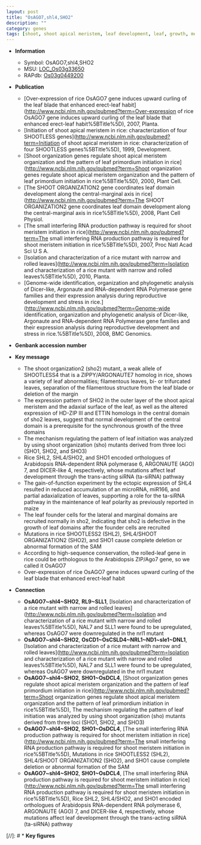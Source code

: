 ```yaml
---
layout: post
title: "OsAGO7,shl4,SHO2"
description: ""
category: genes
tags: [shoot, shoot apical meristem, leaf development, leaf, growth, meristem, erect]
---
```


* **Information**  
    + Symbol: OsAGO7,shl4,SHO2  
    + MSU: [LOC_Os03g33650](http://rice.plantbiology.msu.edu/cgi-bin/ORF_infopage.cgi?orf=LOC_Os03g33650)  
    + RAPdb: [Os03g0449200](http://rapdb.dna.affrc.go.jp/viewer/gbrowse_details/irgsp1?name=Os03g0449200)  

* **Publication**  
    + [Over-expression of rice OsAGO7 gene induces upward curling of the leaf blade that enhanced erect-leaf habit](http://www.ncbi.nlm.nih.gov/pubmed?term=Over-expression of rice OsAGO7 gene induces upward curling of the leaf blade that enhanced erect-leaf habit%5BTitle%5D), 2007, Planta.
    + [Initiation of shoot apical meristem in rice: characterization of four SHOOTLESS genes](http://www.ncbi.nlm.nih.gov/pubmed?term=Initiation of shoot apical meristem in rice: characterization of four SHOOTLESS genes%5BTitle%5D), 1999, Development.
    + [Shoot organization genes regulate shoot apical meristem organization and the pattern of leaf primordium initiation in rice](http://www.ncbi.nlm.nih.gov/pubmed?term=Shoot organization genes regulate shoot apical meristem organization and the pattern of leaf primordium initiation in rice%5BTitle%5D), 2000, Plant Cell.
    + [The SHOOT ORGANIZATION2 gene coordinates leaf domain development along the central-marginal axis in rice](http://www.ncbi.nlm.nih.gov/pubmed?term=The SHOOT ORGANIZATION2 gene coordinates leaf domain development along the central-marginal axis in rice%5BTitle%5D), 2008, Plant Cell Physiol.
    + [The small interfering RNA production pathway is required for shoot meristem initiation in rice](http://www.ncbi.nlm.nih.gov/pubmed?term=The small interfering RNA production pathway is required for shoot meristem initiation in rice%5BTitle%5D), 2007, Proc Natl Acad Sci U S A.
    + [Isolation and characterization of a rice mutant with narrow and rolled leaves](http://www.ncbi.nlm.nih.gov/pubmed?term=Isolation and characterization of a rice mutant with narrow and rolled leaves%5BTitle%5D), 2010, Planta.
    + [Genome-wide identification, organization and phylogenetic analysis of Dicer-like, Argonaute and RNA-dependent RNA Polymerase gene families and their expression analysis during reproductive development and stress in rice.](http://www.ncbi.nlm.nih.gov/pubmed?term=Genome-wide identification, organization and phylogenetic analysis of Dicer-like, Argonaute and RNA-dependent RNA Polymerase gene families and their expression analysis during reproductive development and stress in rice.%5BTitle%5D), 2008, BMC Genomics.

* **Genbank accession number**  

* **Key message**  
    + The shoot organization2 (sho2) mutant, a weak allele of SHOOTLESS4 that is a ZIPPY/ARGONAUTE7 homolog in rice, shows a variety of leaf abnormalities; filamentous leaves, bi- or trifurcated leaves, separation of the filamentous structure from the leaf blade or deletion of the margin
    + The expression pattern of SHO2 in the outer layer of the shoot apical meristem and the adaxial surface of the leaf, as well as the altered expression of HD-ZIP III and ETTIN homologs in the central domain of sho2 leaves, suggest that normal development of the central domain is a prerequisite for the synchronous growth of the three domains
    + The mechanism regulating the pattern of leaf initiation was analyzed by using shoot organization (sho) mutants derived from three loci (SHO1, SHO2, and SHO3)
    + Rice SHL2, SHL4/SHO2, and SHO1 encoded orthologues of Arabidopsis RNA-dependent RNA polymerase 6, ARGONAUTE (AGO) 7, and DICER-like 4, respectively, whose mutations affect leaf development through the trans-acting siRNA (ta-siRNA) pathway
    + The gain-of-function experiment by the ectopic expression of SHL4 resulted in reduced accumulation of an microRNA, miR166, and partial adaxialization of leaves, supporting a role for the ta-siRNA pathway in the maintenance of leaf polarity as previously reported in maize
    + The leaf founder cells for the lateral and marginal domains are recruited normally in sho2, indicating that sho2 is defective in the growth of leaf domains after the founder cells are recruited
    + Mutations in rice SHOOTLESS2 (SHL2), SHL4/SHOOT ORGANIZATION2 (SHO2), and SHO1 cause complete deletion or abnormal formation of the SAM
    + According to high-sequence conservation, the rolled-leaf gene in rice could be orthologous to the Arabidopsis ZIP/Ago7 gene, so we called it OsAGO7
    + Over-expression of rice OsAGO7 gene induces upward curling of the leaf blade that enhanced erect-leaf habit

* **Connection**  
    + __OsAGO7~shl4~SHO2__, __RL9~SLL1__, [Isolation and characterization of a rice mutant with narrow and rolled leaves](http://www.ncbi.nlm.nih.gov/pubmed?term=Isolation and characterization of a rice mutant with narrow and rolled leaves%5BTitle%5D), NAL7 and SLL1 were found to be upregulated, whereas OsAGO7 were downregulated in the nrl1 mutant
    + __OsAGO7~shl4~SHO2__, __OsCD1~OsCSLD4~NRL1~ND1~sle1~DNL1__, [Isolation and characterization of a rice mutant with narrow and rolled leaves](http://www.ncbi.nlm.nih.gov/pubmed?term=Isolation and characterization of a rice mutant with narrow and rolled leaves%5BTitle%5D), NAL7 and SLL1 were found to be upregulated, whereas OsAGO7 were downregulated in the nrl1 mutant
    + __OsAGO7~shl4~SHO2__, __SHO1~OsDCL4__, [Shoot organization genes regulate shoot apical meristem organization and the pattern of leaf primordium initiation in rice](http://www.ncbi.nlm.nih.gov/pubmed?term=Shoot organization genes regulate shoot apical meristem organization and the pattern of leaf primordium initiation in rice%5BTitle%5D), The mechanism regulating the pattern of leaf initiation was analyzed by using shoot organization (sho) mutants derived from three loci (SHO1, SHO2, and SHO3)
    + __OsAGO7~shl4~SHO2__, __SHO1~OsDCL4__, [The small interfering RNA production pathway is required for shoot meristem initiation in rice](http://www.ncbi.nlm.nih.gov/pubmed?term=The small interfering RNA production pathway is required for shoot meristem initiation in rice%5BTitle%5D), Mutations in rice SHOOTLESS2 (SHL2), SHL4/SHOOT ORGANIZATION2 (SHO2), and SHO1 cause complete deletion or abnormal formation of the SAM
    + __OsAGO7~shl4~SHO2__, __SHO1~OsDCL4__, [The small interfering RNA production pathway is required for shoot meristem initiation in rice](http://www.ncbi.nlm.nih.gov/pubmed?term=The small interfering RNA production pathway is required for shoot meristem initiation in rice%5BTitle%5D), Rice SHL2, SHL4/SHO2, and SHO1 encoded orthologues of Arabidopsis RNA-dependent RNA polymerase 6, ARGONAUTE (AGO) 7, and DICER-like 4, respectively, whose mutations affect leaf development through the trans-acting siRNA (ta-siRNA) pathway

[//]: # * **Key figures**  


